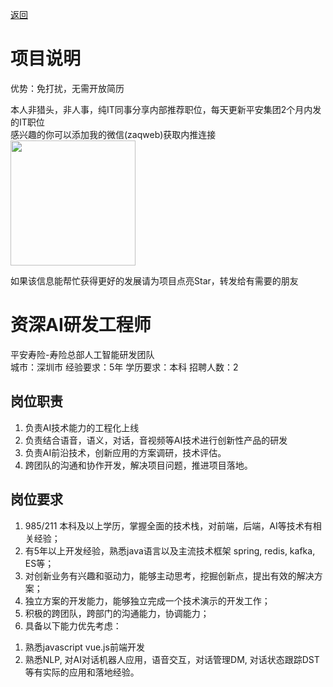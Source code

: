 [返回](../../)

# 项目说明

优势：免打扰，无需开放简历

本人非猎头，非人事，纯IT同事分享内部推荐职位，每天更新平安集团2个月内发的IT职位  
感兴趣的你可以添加我的微信(zaqweb)获取内推连接  
<img src="https://github.com/zaqweb/PA-IT-JOBS/blob/master/WechatICode.jpeg"  height="200" width="200">

如果该信息能帮忙获得更好的发展请为项目点亮Star，转发给有需要的朋友

# 资深AI研发工程师
平安寿险-寿险总部人工智能研发团队  
城市：深圳市 经验要求：5年 学历要求：本科  招聘人数：2

## 岗位职责
1. 负责AI技术能力的工程化上线
2. 负责结合语音，语义，对话，音视频等AI技术进行创新性产品的研发
3. 负责AI前沿技术，创新应用的方案调研，技术评估。
4. 跨团队的沟通和协作开发，解决项目问题，推进项目落地。

## 岗位要求
1.	985/211 本科及以上学历，掌握全面的技术栈，对前端，后端，AI等技术有相关经验；
2.	有5年以上开发经验，熟悉java语言以及主流技术框架 spring, redis, kafka, ES等；
3.	对创新业务有兴趣和驱动力，能够主动思考，挖掘创新点，提出有效的解决方案；
4.	独立方案的开发能力，能够独立完成一个技术演示的开发工作；
5.	积极的跨团队，跨部门的沟通能力，协调能力；
6.	具备以下能力优先考虑：
1)	熟悉javascript vue.js前端开发
2)	熟悉NLP, 对AI对话机器人应用，语音交互，对话管理DM, 对话状态跟踪DST等有实际的应用和落地经验。




